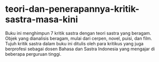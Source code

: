 # teori-dan-penerapannya-kritik-sastra-masa-kini
Buku ini menghimpun 7 kritik sastra dengan teori sastra yang beragam. Objek yang dianalisis beragam, mulai dari cerpen, novel, puisi, dan film. Tujuh kritik sastra dalam buku ini ditulis oleh para kritikus yang juga berprofesi sebagai dosen Bahasa dan Sastra Indonesia yang mengajar di beberapa perguruan tinggi.
